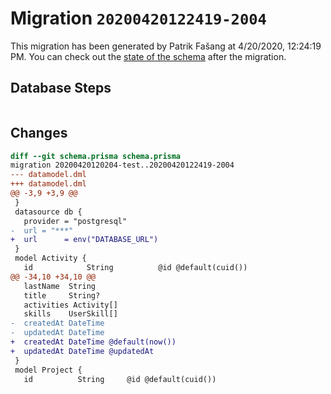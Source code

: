 # Migration `20200420122419-2004`

This migration has been generated by Patrik Fašang at 4/20/2020, 12:24:19 PM.
You can check out the [state of the schema](./schema.prisma) after the migration.

## Database Steps

```sql

```

## Changes

```diff
diff --git schema.prisma schema.prisma
migration 20200420120204-test..20200420122419-2004
--- datamodel.dml
+++ datamodel.dml
@@ -3,9 +3,9 @@
 }
 datasource db {
   provider = "postgresql"
-  url = "***"
+  url      = env("DATABASE_URL")
 }
 model Activity {
   id            String          @id @default(cuid())
@@ -34,10 +34,10 @@
   lastName  String
   title     String?
   activities Activity[]
   skills    UserSkill[]
-  createdAt DateTime
-  updatedAt DateTime
+  createdAt DateTime @default(now())
+  updatedAt DateTime @updatedAt
 }
 model Project {
   id          String     @id @default(cuid())
```


